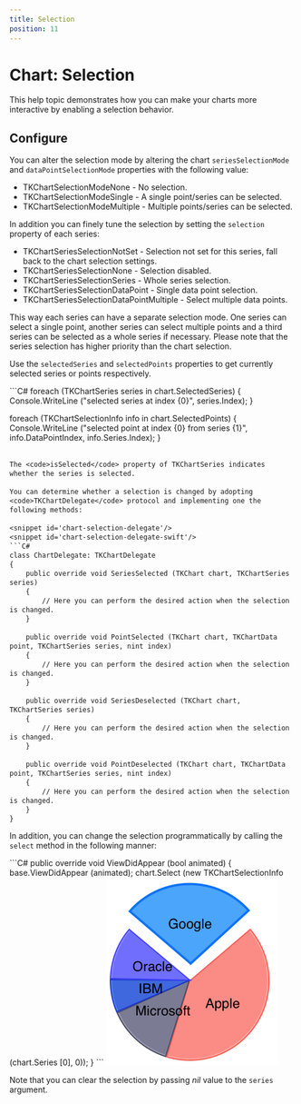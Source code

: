```yaml
---
title: Selection
position: 11
---
```


# Chart: Selection

This help topic demonstrates how you can make your charts more interactive by enabling a selection behavior.

## Configure ##

You can alter the selection mode by altering the chart <code>seriesSelectionMode</code> and <code>dataPointSelectionMode</code> properties with the following value:

- TKChartSelectionModeNone - No selection.
- TKChartSelectionModeSingle - A single point/series can be selected.
- TKChartSelectionModeMultiple - Multiple points/series can be selected.

In addition you can finely tune the selection by setting the <code>selection</code> property of each series:

- TKChartSeriesSelectionNotSet - Selection not set for this series, fall back to the chart selection settings.
- TKChartSeriesSelectionNone - Selection disabled.
- TKChartSeriesSelectionSeries - Whole series selection.
- TKChartSeriesSelectionDataPoint - Single data point selection.
- TKChartSeriesSelectionDataPointMultiple - Select multiple data points.

This way each series can have a separate selection mode. One series can select a single point, another series can select multiple points and a third series can
be selected as a whole series if necessary. Please note that the series selection has higher priority than the chart selection.

Use the <code>selectedSeries</code> and <code>selectedPoints</code> properties to get currently selected series or points respectively.

<snippet id='chart-get-selected-series'/>
<snippet id='chart-get-selected-series-swift'/>
```C#
foreach (TKChartSeries series in chart.SelectedSeries) {
    Console.WriteLine ("selected series at index {0}", series.Index);
}

foreach (TKChartSelectionInfo info in chart.SelectedPoints) {
    Console.WriteLine ("selected point at index {0} from series {1}", info.DataPointIndex, info.Series.Index);
}
```

The <code>isSelected</code> property of TKChartSeries indicates whether the series is selected.

You can determine whether a selection is changed by adopting <code>TKChartDelegate</code> protocol and implementing one the following methods:

<snippet id='chart-selection-delegate'/>
<snippet id='chart-selection-delegate-swift'/>
```C#
class ChartDelegate: TKChartDelegate
{
    public override void SeriesSelected (TKChart chart, TKChartSeries series)
    {
        // Here you can perform the desired action when the selection is changed.
    }

    public override void PointSelected (TKChart chart, TKChartData point, TKChartSeries series, nint index)
    {
        // Here you can perform the desired action when the selection is changed.
    }

    public override void SeriesDeselected (TKChart chart, TKChartSeries series)
    {
        // Here you can perform the desired action when the selection is changed.
    }

    public override void PointDeselected (TKChart chart, TKChartData point, TKChartSeries series, nint index)
    {
        // Here you can perform the desired action when the selection is changed.
    }
}
```

In addition, you can change the selection programmatically by calling the <code>select</code> method in the following manner:

<snippet id='chart-progrm-selection'/>
<snippet id='chart-progrm-selection-swift'/>
```C#
public override void ViewDidAppear (bool animated)
{
    base.ViewDidAppear (animated);
    chart.Select (new TKChartSelectionInfo (chart.Series [0], 0));
}
```

<img src="../images/chart-selection001.png"/>

Note that you can clear the selection by passing *nil* value to the <code>series</code> argument.



